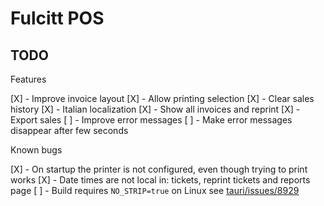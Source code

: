 # Fulcitt POS

## TODO

Features

[X] - Improve invoice layout
[X] - Allow printing selection
[X] - Clear sales history
[X] - Italian localization
[X] - Show all invoices and reprint
[X] - Export sales
[ ] - Improve error messages
[ ] - Make error messages disappear after few seconds

Known bugs

[X] - On startup the printer is not configured, even though trying to print works
[X] - Date times are not local in: tickets, reprint tickets and reports page
[ ] - Build requires `NO_STRIP=true` on Linux see [tauri/issues/8929](https://github.com/tauri-apps/tauri/issues/8929)